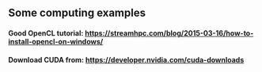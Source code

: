 ## Some computing examples
#### Good OpenCL tutorial: https://streamhpc.com/blog/2015-03-16/how-to-install-opencl-on-windows/
#### Download CUDA from: https://developer.nvidia.com/cuda-downloads
